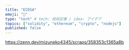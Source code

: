 ```yaml
---
title: "ECDSA"
emoji: "🌲"
type: "tech" # tech: 技術記事 / idea: アイデア
topics: ["solidity", "ethereum", "crypto", "nodejs"]
published: false
---
```


https://zenn.dev/mizuneko4345/scraps/358353c1365a8b